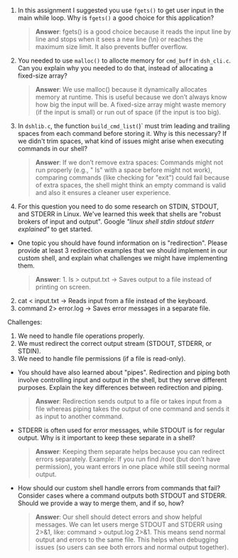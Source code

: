 1. In this assignment I suggested you use `fgets()` to get user input in the main while loop. Why is `fgets()` a good choice for this application?

    > **Answer**:  fgets() is a good choice because it reads the input line by line and stops when it sees a new line (\n) or reaches the maximum size limit. It also prevents buffer overflow.

2. You needed to use `malloc()` to allocte memory for `cmd_buff` in `dsh_cli.c`. Can you explain why you needed to do that, instead of allocating a fixed-size array?

    > **Answer**:  We use malloc() because it dynamically allocates memory at runtime. This is useful because we don’t always know how big the input will be. A fixed-size array might waste memory (if the input is small) or run out of space (if the input is too big).


3. In `dshlib.c`, the function `build_cmd_list(`)` must trim leading and trailing spaces from each command before storing it. Why is this necessary? If we didn't trim spaces, what kind of issues might arise when executing commands in our shell?

    > **Answer**:  If we don’t remove extra spaces: Commands might not run properly (e.g., " ls" with a space before might not work), comparing commands (like checking for "exit") could fail because of extra spaces, the shell might think an empty command is valid and also it ensures a cleaner user experience.

4. For this question you need to do some research on STDIN, STDOUT, and STDERR in Linux. We've learned this week that shells are "robust brokers of input and output". Google _"linux shell stdin stdout stderr explained"_ to get started.

- One topic you should have found information on is "redirection". Please provide at least 3 redirection examples that we should implement in our custom shell, and explain what challenges we might have implementing them.

    > **Answer**: 1. ls > output.txt → Saves output to a file instead of printing on screen.
2. cat < input.txt → Reads input from a file instead of the keyboard.
3. command 2> error.log → Saves error messages in a separate file.

Challenges:
1. We need to handle file operations properly.
2. We must redirect the correct output stream (STDOUT, STDERR, or STDIN).
3. We need to handle file permissions (if a file is read-only).


- You should have also learned about "pipes". Redirection and piping both involve controlling input and output in the shell, but they serve different purposes. Explain the key differences between redirection and piping.

    > **Answer**: Redirection sends output to a file or takes input from a file whereas piping takes the output of one command and sends it as input to another command.

- STDERR is often used for error messages, while STDOUT is for regular output. Why is it important to keep these separate in a shell?

    > **Answer**:  Keeping them separate helps because you can redirect errors separately. Example: If you run find /root (but don’t have permission), you want errors in one place while still seeing normal output.

- How should our custom shell handle errors from commands that fail? Consider cases where a command outputs both STDOUT and STDERR. Should we provide a way to merge them, and if so, how?

    > **Answer**:  Our shell should detect errors and show helpful messages. We can let users merge STDOUT and STDERR using 2>&1, like: command > output.log 2>&1. This means send normal output and errors to the same file. This helps when debugging issues (so users can see both errors and normal output together).
